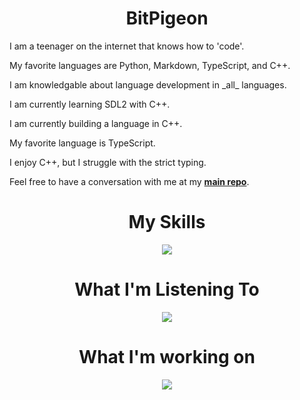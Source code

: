 <h1 align="center">BitPigeon</h1>

<p>I am a teenager on the internet that knows how to 'code'.</p>
<p>My favorite languages are Python, Markdown, TypeScript, and C++.</p>
<p>I am knowledgable about language development in _all_ languages.</p>
<p>I am currently learning SDL2 with C++.</p>
<p>I am currently building a language in C++.</p>
<p>My favorite language is TypeScript.</p>
<p>I enjoy C++, but I struggle with the strict typing.</p>
<p>Feel free to have a conversation with me at my <a href="htps://github.com/BitPigeon/BitPigeon"><b>main repo</b></a>.</p>

<h1 align="center">My Skills</h2>

<p align="center">
  <img src="https://skillicons.dev/icons?i=bash,cpp,cmake,css,deno,emacs,flask,git,github,githubactions,gtk,html,js,jquery,linux,md,mysql,nodejs,py,raspberrypi,regex,replit,rust,stackoverflow,ts,unity,v,vim,vscode&perline=14">
</p>

<h1 align="center">What I'm Listening To</h2>

<p align="center">
  <a href="https://open.spotify.com/playlist/0WXtjhXlSoPARrpSzybvIm?si=6d1570d065ef439b">
    <img src="https://spotify-github-profile.vercel.app/api/view?uid=31qlpvl2e2lsf6y5c6lqx5oijjzq&cover_image=true&theme=novatorem&show_offline=false&background_color=121212&interchange=true&bar_color=53b14f&bar_color_cover=true" />
  </a>
</p>

<h1 align="center">What I'm working on</h2>

<p align="center">
  <a href="https://prod.liveshare.vsengsaas.visualstudio.com/join?B711ABFF136B0C239ACA9EC2452529D6D2D4">
    <img src="https://img.shields.io/badge/Join_me_on-Visual_Studio_Code-%23288acc?style=for-the-badge&logo=visualstudiocode&logoColor=%23FFFFFF&labelColor=%23328ecc" />
  </a>
</p>
